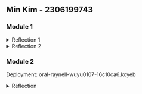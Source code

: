 ## Min Kim - 2306199743

### Module 1
<details>
<summary>Reflection 1</summary>

#### You already implemented two new features using Spring Boot. Check again your source code and evaluate the coding standards that you have learned in this module. Write clean code principles and secure coding practices that have been applied to your code.  If you find any mistake in your source code, please explain how to improve your code. 

I focused on coding standards that emphasize readability and maintainability in this exercise. I ensured that each function does only one thing, and operates as intended. The code follows a consistent formattting, such as proper indentation and keeping lines short as possible to maintain clarity and focus. I also used descriptive names for variables and functions like ```findProductByID``` which conveys its purpose clearly, retrieving a product by its product ID. 
Additional function names used in this exercise are ```edit``` and ```delete``` and these functions are also predictable by their names. 

Areas I would like to improve is adding comments to improve the readability as the current code lacks the documentation (ex. why the function works like this and that) and have better error handling so that the program can handle unexpected scenarios when running.

</details>

<details>
  <summary>Reflection 2</summary>

  #### After writing the unit test, how do you feel? How many unit tests should be made in a class? How to make sure that our unit tests are enough to verify our program? It would be good if you learned about code coverage. Code coverage is a metric that can help you understand how much of your source is tested. If you have 100% code coverage, does that mean your code has no bugs or errors? 

  Seeing the results of the written unit tests gave me confidence that the code works as expected. But, since there is no answer to which or what kind of unit test should be written, there still might be parts that are not working properly. I think at least one unit test per method is required so that it checks that the function works properly for its purpose. To make sure that our unit tests are enough to verify, it's important to follow the principle of testing both positive and negative scenarios. Code coverage of 100% implies that all code is executed, but this doesn't necessarily mean that the code has no bugs or errors. 
  
  #### Suppose that after writing the CreateProductFunctionalTest.java along with the corresponding test case, you were asked to create another functional test suite that verifies the number of items in the product list. You decided to create a new Java class similar to the prior functional test suites with the same setup procedures and instance variables.What do you think about the cleanliness of the code of the new functional test suite? Will the new code reduce the code quality? Identify the potential clean code issues, explain the reasons, and suggest possible improvements to make the code cleaner! 

  There would be issues with the cleanliness of the code since there would be repetition of instance variables and command methods from the ```CreateProductFunctionTest.java``` file if we follow the same setup procedures. This will violate the DRY (Don't Repeat Youself) rule of clean coding principles. Instead of repeating the same setup process and instance variables, we can create a base test class that contains the shared setup procedures and instance variables, then extend all functional test classes from this base class. 

</details>

### Module 2
Deployment: oral-raynell-wuyu0107-16c10ca6.koyeb
<details>
<summary>Reflection</summary>

#### List the code quality issue(s) that you fixed during the exercise and explain your strategy on fixing them.
Empty Test Methods
   - SonarCloud identified that test methods ```contextLoads()``` and ```setup()``` were empty, suggesting that the methods need to be either implemented or commented with the purpose
   - I fixed this code quality issue by adding a nested comment explaining why the methods are empty. 

Variable Name Hiding a Field
  - The local variable ```product``` in the test was hiding a field declared in the same class. So SonarCloud suggested renaming the variable again to avoid confusion and potential errors
    - I fixed this issue by renaming the local variable from ```product``` to ```newProduct```, so that there will be no more confusion with the variable names

#### Look at your CI/CD workflows (GitHub)/pipelines (GitLab). Do you think the current implementation has met the definition of Continuous Integration and Continuous Deployment? Explain the reasons (minimum 3 sentences)!
I think the current implementation meets some part of the definition of continuous integration and continuous deployment (CI/CD). The workflows that I have implemented in this exercise include automated builds, security checks via Scorecard, and code analysis via SonarCloud. This indicates that the code is integrated and verified every push to the branches. However, since there is no automated testing of the code, it misses complete definition of continuous integration. For continuous deployment, this was done by integrating Koyeb to my project. It would allow for automated deployments to cloud environment after successful builds and checks. This meets the definition of continuous deployment as changes would be automatically deployed to the live environment. 

</details>

